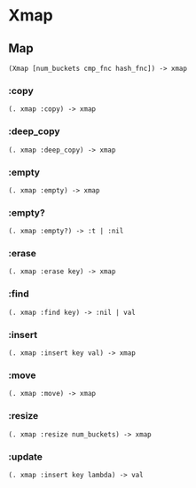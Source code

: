 # Xmap

## Map

```code
(Xmap [num_buckets cmp_fnc hash_fnc]) -> xmap
```

### :copy

```code
(. xmap :copy) -> xmap
```

### :deep_copy

```code
(. xmap :deep_copy) -> xmap
```

### :empty

```code
(. xmap :empty) -> xmap
```

### :empty?

```code
(. xmap :empty?) -> :t | :nil
```

### :erase

```code
(. xmap :erase key) -> xmap
```

### :find

```code
(. xmap :find key) -> :nil | val
```

### :insert

```code
(. xmap :insert key val) -> xmap
```

### :move

```code
(. xmap :move) -> xmap
```

### :resize

```code
(. xmap :resize num_buckets) -> xmap
```

### :update

```code
(. xmap :insert key lambda) -> val
```

